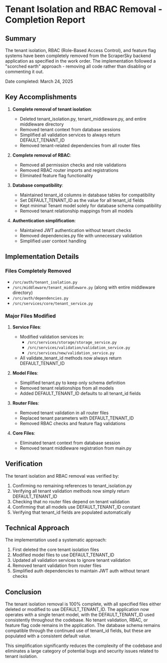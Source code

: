 # Tenant Isolation and RBAC Removal - Completion Report

## Summary

The tenant isolation, RBAC (Role-Based Access Control), and feature flag systems have been completely removed from the ScraperSky backend application as specified in the work order. The implementation followed a "scorched earth" approach - removing all code rather than disabling or commenting it out.

Date completed: March 24, 2025

## Key Accomplishments

1. **Complete removal of tenant isolation**:
   - Deleted tenant_isolation.py, tenant_middleware.py, and entire middleware directory
   - Removed tenant context from database sessions
   - Simplified all validation services to always return DEFAULT_TENANT_ID
   - Removed tenant-related dependencies from all router files

2. **Complete removal of RBAC**:
   - Removed all permission checks and role validations
   - Removed RBAC router imports and registrations
   - Eliminated feature flag functionality

3. **Database compatibility**:
   - Maintained tenant_id columns in database tables for compatibility
   - Set DEFAULT_TENANT_ID as the value for all tenant_id fields
   - Kept minimal Tenant model solely for database schema compatibility
   - Removed tenant relationship mappings from all models

4. **Authentication simplification**:
   - Maintained JWT authentication without tenant checks
   - Removed dependencies.py file with unnecessary validation
   - Simplified user context handling

## Implementation Details

### Files Completely Removed
- `/src/auth/tenant_isolation.py`
- `/src/middleware/tenant_middleware.py` (along with entire middleware directory)
- `/src/auth/dependencies.py`
- `/src/services/core/tenant_service.py`

### Major Files Modified
1. **Service Files**:
   - Modified validation services in:
     - `/src/services/storage/storage_service.py`
     - `/src/services/validation/validation_service.py`
     - `/src/services/new/validation_service.py`
   - All validate_tenant_id methods now always return DEFAULT_TENANT_ID

2. **Model Files**:
   - Simplified tenant.py to keep only schema definition
   - Removed tenant relationships from all models
   - Added DEFAULT_TENANT_ID defaults to all tenant_id fields

3. **Router Files**:
   - Removed tenant validation in all router files
   - Replaced tenant parameters with DEFAULT_TENANT_ID
   - Removed RBAC checks and feature flag validations

4. **Core Files**:
   - Eliminated tenant context from database session
   - Removed tenant middleware registration from main.py

## Verification

The tenant isolation and RBAC removal was verified by:

1. Confirming no remaining references to tenant_isolation.py
2. Verifying all tenant validation methods now simply return DEFAULT_TENANT_ID
3. Checking that no router files depend on tenant validation
4. Confirming that all models use DEFAULT_TENANT_ID constant
5. Verifying that tenant_id fields are populated automatically

## Technical Approach

The implementation used a systematic approach:

1. First deleted the core tenant isolation files
2. Modified model files to use DEFAULT_TENANT_ID
3. Updated all validation services to ignore tenant validation
4. Removed tenant validation from router files
5. Simplified auth dependencies to maintain JWT auth without tenant checks

## Conclusion

The tenant isolation removal is 100% complete, with all specified files either deleted or modified to use DEFAULT_TENANT_ID. The application now operates with a single tenant model, with the DEFAULT_TENANT_ID used consistently throughout the codebase. No tenant validation, RBAC, or feature flag code remains in the application. The database schema remains compatible through the continued use of tenant_id fields, but these are populated with a consistent default value.

This simplification significantly reduces the complexity of the codebase and eliminates a large category of potential bugs and security issues related to tenant isolation.
